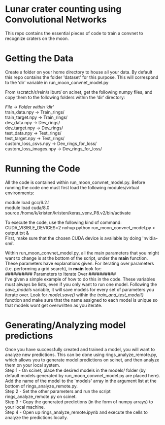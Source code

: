 # Lunar crater counting using Convolutional Networks

This repo contains the essential pieces of code to train a convnet to recognize craters on the moon. 

# Getting the Data
Create a folder on your home directory to house all your data. By default this repo contains the folder 'dataset' for this purpose. This will correspond to the ‘dir’ variable in run_moon_convnet_model.py

From /scratch/r/rein/silburt/ on scinet, get the following numpy files, and copy them to the following folders within the ‘dir’ directory:

*File*	->			*Folder within ‘dir’*  
train_data.npy   	->	Train_rings/  
train_target.npy   	-> 	Train_rings/  
dev_data.npy		->	Dev_rings/  
dev_target.npy		->	Dev_rings/  
test_data.npy		->	Test_rings/  
test_target.npy		->	Test_rings/  
custom_loss_csvs.npy	->	Dev_rings_for_loss/  
custom_loss_images.npy	->	Dev_rings_for_loss/  

# Running the Code
All the code is contained within run_moon_convnet_model.py. Before running the code one must first load the following modules/virtual environments:

module load gcc/6.2.1  
module load cuda/8.0  
source /home/k/kristen/kristen/keras_venv_P8.v2/bin/activate  

To execute the code, use the following kind of command: CUDA_VISIBLE_DEVICES=2 nohup python run_moon_convnet_model.py > output.txt &  
First, make sure that the chosen CUDA device is available by doing 'nvidia-smi'.

Within run_moon_convnet_model.py, all the main parameters that you might want to change is at the bottom of the script, under the __main__ function. These parameters have explanations given. For iterating over parameters (i.e. performing a grid search), in __main__ look for:  
########## Parameters to Iterate Over ##########  
I’ve given a simple example of how to do this in the code. These variables must always be lists, even if you only want to run one model. Following the *save_models* variable, it will save models for every set of parameters you iterate over. Look for *model.save()* within the *train_and_test_model()* function and make sure that the name assigned to each model is unique so that models wont get overwritten as you iterate.

# Generating/Analyzing model predictions
Once you have successfully created and trained a model, you will want to analyze new predictions. This can be done using rings_analyze_remote.py, which allows you to generate model predictions on scinet, and then analyze them on your local system.  
Step 1 - On scinet, place the desired models in the models/ folder (by default models generated by run_moon_convnet_model.py are placed here). Add the name of the model to the 'models' array in the argument list at the bottom of rings_analyze_remote.py.  
Step 2 - Set the other parameters and run the script rings_analyze_remote.py on scinet.  
Step 3 - Copy the generated predictions (in the form of numpy arrays) to your local machine.  
Step 4 - Open up rings_analyze_remote.ipynb and execute the cells to analyze the predictions locally.  
